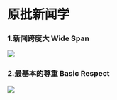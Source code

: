# 原批新闻学


### 1.新闻跨度大   Wide Span

![](https://github.com/DreamingCats/GenshitJokes/raw/main/原批新闻学/新闻跨度大.jpg)

### 2.最基本的尊重 Basic Respect

![](https://github.com/DreamingCats/GenshitJokes/raw/main/原批新闻学/最基本的尊重.jpg)